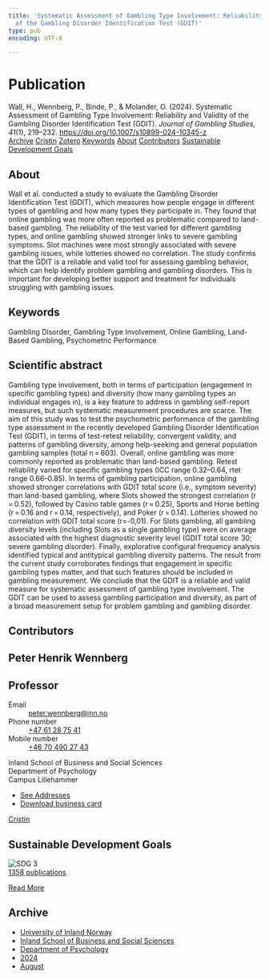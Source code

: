 ```yaml
---
title: 'Systematic Assessment of Gambling Type Involvement: Reliability and Validity
  of the Gambling Disorder Identification Test (GDIT)'
type: pub
encoding: UTF-8

---
```

<h1>Publication</h1>
<article id="csl-bib-container-8UYNJU83" class="csl-bib-container">
  <div class="csl-bib-body"> <div class="csl-entry">Wall, H., Wennberg, P., Binde, P., &#38; Molander, O. (2024). Systematic Assessment of Gambling Type Involvement: Reliability and Validity of the Gambling Disorder Identification Test (GDIT). <i>Journal of Gambling Studies</i>, <i>41</i>(1), 219–232. <a href="https://doi.org/10.1007/s10899-024-10345-z">https://doi.org/10.1007/s10899-024-10345-z</a></div> </div>
  <div class="csl-bib-buttons">
    <a href="#taxonomy-article-8UYNJU83" alt="archive" class="csl-bib-button">Archive</a>
    <a href="https://app.cristin.no/results/show.jsf?id=2286682" alt="Cristin" class="csl-bib-button">Cristin</a>
    <a href="http://zotero.org/groups/5881554/items/8UYNJU83" alt="Zotero" class="csl-bib-button">Zotero</a>
    <a href="#keywords-article-8UYNJU83" alt="keywords" class="csl-bib-button">Keywords</a>
    <a href="#about-article-8UYNJU83" alt="about_pub" class="csl-bib-button">About</a>
    <a href="#contributors-article-8UYNJU83" alt="contributors" class="csl-bib-button">Contributors</a>
    <a href="#sdg-article-8UYNJU83" alt="sdg" class="csl-bib-button">Sustainable Development Goals</a>
  </div>
  <div id="csl-bib-meta-container-8UYNJU83"></div>
</article>
<div id="csl-bib-meta-8UYNJU83" class="csl-bib-meta">
  <article id="about-article-8UYNJU83" class="about_pub-article">
    <h1>About</h1>
    Wall et al. conducted a study to evaluate the Gambling Disorder Identification Test (GDIT), which measures how people engage in different types of gambling and how many types they participate in. They found that online gambling was more often reported as problematic compared to land-based gambling. The reliability of the test varied for different gambling types, and online gambling showed stronger links to severe gambling symptoms. Slot machines were most strongly associated with severe gambling issues, while lotteries showed no correlation. The study confirms that the GDIT is a reliable and valid tool for assessing gambling behavior, which can help identify problem gambling and gambling disorders. This is important for developing better support and treatment for individuals struggling with gambling issues.
  </article>
  <article id="keywords-article-8UYNJU83" class="keywords-article">
    <h1>Keywords</h1>
    Gambling Disorder, Gambling Type Involvement, Online Gambling, Land-Based Gambling, Psychometric Performance
  </article>
  <article id="abstract-article-8UYNJU83" class="abstract-article">
    <h1>Scientific abstract</h1>
    Gambling type involvement, both in terms of participation (engagement in specific gambling types) and diversity (how many gambling types an individual engages in), is a key feature to address in gambling self-report measures, but such systematic measurement procedures are scarce. The aim of this study was to test the psychometric performance of the gambling type assessment in the recently developed Gambling Disorder Identification Test (GDIT), in terms of test-retest reliability, convergent validity, and patterns of gambling diversity, among help-seeking and general population gambling samples (total n = 603). Overall, online gambling was more commonly reported as problematic than land-based gambling. Retest reliability varied for specific gambling types (ICC range 0.32–0.64, rtet range 0.66–0.85). In terms of gambling participation, online gambling showed stronger correlations with GDIT total score (i.e., symptom severity) than land-based gambling, where Slots showed the strongest correlation (r = 0.52), followed by Casino table games (r = 0.25), Sports and Horse betting (r = 0.16 and r = 0.14, respectively), and Poker (r = 0.14). Lotteries showed no correlation with GDIT total score (r=-0,01). For Slots gambling, all gambling diversity levels (including Slots as a single gambling type) were on average associated with the highest diagnostic severity level (GDIT total score  30; severe gambling disorder). Finally, explorative configural frequency analysis identified typical and antitypical gambling diversity patterns. The result from the current study corroborates findings that engagement in specific gambling types matter, and that such features should be included in gambling measurement. We conclude that the GDIT is a reliable and valid measure for systematic assessment of gambling type involvement. The GDIT can be used to assess gambling participation and diversity, as part of a broad measurement setup for problem gambling and gambling disorder.
  </article>
  <article id="contributors-article-8UYNJU83" class="contributors-article">
    <h1>Contributors</h1>
    <div class="personas"> <div class="vrtx-hinn-person-card"> <div class="photo"> <i class="lar la-user-circle missing-person"></i> </div> <div class="info"> <hgroup><h1>Peter Henrik Wennberg</h1> <h2>Professor</h2> </hgroup><dl> <dt>Email</dt> <dd> <a href="mailto:peter.wennberg@inn.no">peter.wennberg@inn.no</a> </dd> <dt>Phone number</dt> <dd><a href="tel:+4761287541"> +47 61 28 75 41 </a></dd> <dt>Mobile number</dt> <dd><a href="tel:+46704902743"> +46 70 490 27 43 </a></dd> </dl> <p> Inland School of Business and Social Sciences<br> Department of Psychology<br> Campus Lillehammer </p> <ul class="vrtx-hinn-links"> <li><a href="https://www.inn.no/english/find-an-employee/peter-wennberg.html#vrtx-hinn-addresses">See Addresses</a></li> <li><a href="https://www.inn.no/english/find-an-employee/peter-wennberg.html?vrtx=vcf">Download business card</a></li> </ul> </div> </div> <a href="https://app.cristin.no/persons/show.jsf?id=1497957" alt="Cristin URL" class="personas-cristin">Cristin</a> </div>
  </article>
  <article id="sdg-article-8UYNJU83" class="sdg-article">
    <h1>Sustainable Development Goals</h1>
    <div class="sdg-container"><div id="sdg3" class="sdg">
        <img src="{{< params subfolder >}}images/sdg/sdg03_en.png" class="image" alt="SDG 3">
        <div class="sdg-overlay">
          <a href="/en/archive/?key=?sdg=3#archive" class="sdg-publication-count"><span>1358</span> publications</a>
          <p><a href="https://sdgs.un.org/goals/goal3" class="sdg-read-more">Read More</a></p>
        </div>
      </div></div>
  </article>
  <article id="taxonomy-article-8UYNJU83" class="taxonomy-article">
    <h1>Archive</h1>
    <ul>
      <li>
        <a href="/en/archive/?key=3DCRN523">University of Inland Norway</a>
      </li>
      <li>
        <a href="/en/archive/?key=DU8Q9LN9">Inland School of Business and Social Sciences</a>
      </li>
      <li>
        <a href="/en/archive/?key=KTD9NXA8">Department of Psychology</a>
      </li>
      <li>
        <a href="/en/archive/?key=LS3MUAPD">2024</a>
      </li>
      <li>
        <a href="/en/archive/?key=G27YFVSR">August</a>
      </li>
    </ul>
  </article>
</div>
